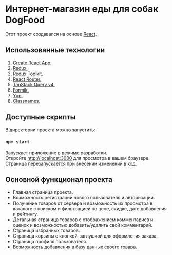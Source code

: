 # Интернет-магазин еды для собак DogFood

Этот проект создавался на основе [React](https://github.com/facebook/create-react-app).

## Использованные технологии

1. [Create React App.](https://github.com/facebook/create-react-app)
2. [Redux.](https://redux.js.org/)
3. [Redux Toolkit.](https://redux-toolkit.js.org/)
4. [React Router.](https://reactrouter.com/en/main)
5. [TanStack Query v4.](https://tanstack.com/query/latest)
6. [Formik.](https://formik.org/)
7. [Yup.](https://www.npmjs.com/package/yup)
8. [Classnames.](https://www.npmjs.com/package/classnames)

## Доступные скрипты

В директории проекта можно запустить:

### `npm start`
Запускает приложение в режиме разработки.\
Откройте [http://localhost:3000](http://localhost:3000) для просмотра в вашем браузере.
Страница перезапускается при внесении изменений в код.

## Основной функционал проекта

- Главная страница проекта.
- Возможность регистрации нового пользователя и авторизации.
- Получение товаров от сервера и возможность их просмотра в каталоге с поиском и фильтрацией по цене, скидке, дате добавления и рейтингу.
- Детальная страница товаров с отображением комментариев и оценок и возможностью добавить/удалить свой комментарий.
- Страница избранных товаров.
- Страница корзины с кнопкой-заглушкой для оформления заказа.
- Страница профиля пользователя.
- Возможность добавления в базу данных своего товара.

